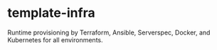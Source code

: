 # template-infra

Runtime provisioning by Terraform, Ansible, Serverspec, Docker, and Kubernetes for all environments.
